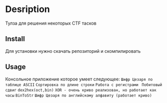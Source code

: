 # Desription
 Тулза для решения некоторых CTF тасков
 
 ## Install
 Для установки нужно скачать репозиторий и скомпилировать
 
 ## Usage
 Консольное приложение которое умеет следующее:
 `
 Шифр Цезаря по таблице ASCII
 `
 `
 Сортировка по длине строки
 `
 `
 Работа с регистрами 
 `
 `
 Побитовый сдвиг
 `
 `
 dex2hex(oct,bin)
 `
 `
 XOR - очень криво реализован, но работает как часы
 `
 `
 BinToStr
 `
 `
 Шифр Цезаря по английскому алфавиту (работает криво)
 `
